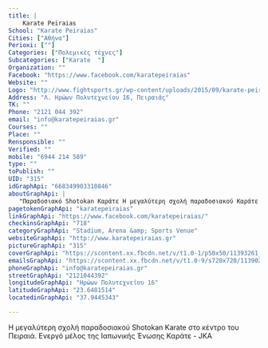 ```yaml
---
title: |
    Karate Peiraias
School: "Karate Peiraias"
Cities: ["Αθήνα"]
Perioxi: [""]
Categories: ["Πολεμικές τέχνες"]
Subcategories: ["Karate  "]
Organization: ""
Facebook: "https://www.facebook.com/karatepeiraias"
Website: ""
Logo: "http://www.fightsports.gr/wp-content/uploads/2015/09/karate-peiraias-logo.jpg"
Address: "Λ. Ηρώων Πολυτεχνείου 16, Πειραιάς"
TK: ""
Phone: "2121 044 392"
email: "info@karatepeiraias.gr"
Courses: ""
Place: ""
Rensponsible: ""
Verified: ""
mobile: "6944 214 589"
type: ""
toPublish: ""
UID: "315"
idGraphApi: "668349903310846"
aboutGraphApi: | 
   "Παραδοσιακό Shotokan Καράτε Η μεγαλύτερη σχολή παραδοσιακού Καράτε στον Πειραιά Ενεργό μέλος Ιαπωνικής Ένωσης Καράτε(JKA) Ολυμπιακό Άθλημα "
pagetokenGraphApi: "karatepeiraias"
linkGraphApi: "https://www.facebook.com/karatepeiraias/"
checkinsGraphApi: "718"
categoryGraphApi: "Stadium, Arena &amp; Sports Venue"
websiteGraphApi: "http://www.karatepeiraias.gr"
pictureGraphApi: "315"
coverGraphApi: "https://scontent.xx.fbcdn.net/v/t1.0-1/p50x50/11393261_684415151704321_7725539868658325316_n.jpg?oh=2ed16711a79cdfed9ccbaead32b3a575&amp;oe=5B42ED5E"
emailsGraphApi: "https://scontent.xx.fbcdn.net/v/t1.0-9/s720x720/11390280_684401955038974_1806897373624974762_n.jpg?oh=87b3f6fa6b05996c421a6d5d83d752e8&amp;oe=5B460533"
phoneGraphApi: "info@karatepeiraias.gr"
streetGraphApi: "2121044392"
longitudeGraphApi: "Ηρώων Πολυτεχνείου 16"
latitudeGraphApi: "23.6481514"
locatedinGraphApi: "37.9445343"

---
```


Η μεγαλύτερη σχολή παραδοσιακού Shotokan Karate στο κέντρο του Πειραιά. Ενεργό μέλος της Ιαπωνικής Ένωσης Καράτε - JKA

